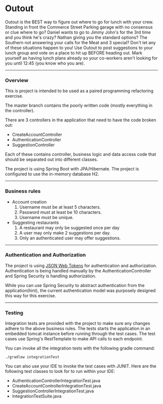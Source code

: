 # Outout
Outout is the BEST way to figure out where to go for lunch with your crew.
Standing in front the Commerce Street Parking garage with no consensus or clue where to go?  Daniel
wants to go to Jimmy John's for the 3rd time and you think he's crazy?  Nathan
giving you the standard options?  The Southern not answering your calls for the Meat and 3 special?  Don't let any of these situations happen to you!  Use Outout to post suggestions to your lunch group and vote on a place to hit up BEFORE heading out.  Mark yourself as having lunch plans already so your co-workers aren't looking for you until
12:45 (you know who you are).

***
### Overview
This is project is intended to be used as a paired programming refactoring exercise.

The master branch contains the poorly written code (mostly everything in the controller).

There are 3 controllers in the application that need to have the code broken out:
-  CreateAccountController
-  AuthenticationController
-  SuggestionController

Each of these contains controller, business logic and data access code that
should be separated out into different classes.

The project is using Spring Boot with JPA/Hibernate.  The project is configured
to use the in-memory database H2.

***

### Business rules
- Account creation
  1. Username must be at least 5 characters.
  2. Password must at least be 10 characters.
  3. Username must be unique.
- Suggesting restaurants
  1. A restaurant may only be suggested once per day
  2. A user may only make 2 suggestions per day.
  3. Only an authenticated user may offer suggestions.

***
### Authentication and Authorization
The project is using [JSON Web Tokens](http://jwt.io/) for authentication and authorization.  Authentication is being handled manually by the AuthenticationController and Spring Security is handling authorization.  

While you can use Spring Security to abstract authentication from the application(hint), the current authentication model was purposely designed this way for this exercise.

***
### Testing
Integration tests are provided with the project to make sure any changes adhere to the above business rules.  The tests starts the application in an embedded tomcat instance before running through the test cases.  The test cases use Spring's RestTemplate to make API calls to each endpoint.

You can invoke all the integration tests with the following gradle command:

```
./gradlew integrationTest
```

You can also use your IDE to invoke the test cases with JUNIT.  Here are the following test classes to look for to run within your IDE:
- AuthenticationControllerIntegrationTest.java
- CreateAccountControllerIntegrationTest.java
- SuggestionControllerIntegrationTest.java
- IntegrationTestSuite.java
